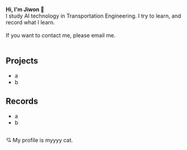 **Hi, I'm Jiwon 🐾** <br/>
I study AI technology in Transportation Engineering. I try to learn, and record what I learn. <br/><br/>
If you want to contact me, please email me. <br/><br/>

## Projects
- a
- b

## Records
- a
- b

##  
💘 My profile is myyyy cat.
